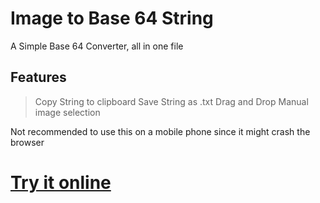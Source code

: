 # Image to Base 64 String

A Simple Base 64 Converter, all in one file 

## Features
> Copy String to clipboard
> Save String as .txt
> Drag and Drop
> Manual image selection

Not recommended to use this on a mobile phone since it might crash the browser 

# [Try it online](https://base64.stuffmaker.org)